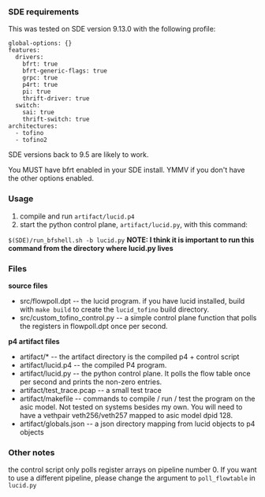 ### SDE requirements

This was tested on SDE version 9.13.0 with the following profile:

```
global-options: {}
features:
  drivers:
    bfrt: true
    bfrt-generic-flags: true
    grpc: true
    p4rt: true
    pi: true
    thrift-driver: true
  switch:
    sai: true
    thrift-switch: true
architectures:
  - tofino
  - tofino2
```

SDE versions back to 9.5 are likely to work. 

You MUST have bfrt enabled in your SDE install. YMMV if you don't have the other options enabled.

### Usage

1. compile and run `artifact/lucid.p4`
2. start the python control plane, `artifact/lucid.py`, with this command: 

```$(SDE)/run_bfshell.sh -b lucid.py```
**NOTE: I think it is important to run this command from the directory where lucid.py lives**

### Files

**source files**
- src/flowpoll.dpt -- the lucid program. if you have lucid installed, build with `make build` to create the `lucid_tofino` build directory.
- src/custom_tofino_control.py -- a simple control plane function that polls the registers in flowpoll.dpt once per second.

**p4 artifact files**
- artifact/* -- the artifact directory is the compiled p4 + control script
- artifact/lucid.p4 -- the compiled P4 program.
- artifact/lucid.py -- the python control plane. It polls the flow table once per second and prints the non-zero entries.
- artifact/test_trace.pcap -- a small test trace
- artifact/makefile -- commands to compile / run / test the program on the asic model. Not tested on systems besides my own. You will need to have a vethpair veth256/veth257 mapped to asic model dpid 128.
- artifact/globals.json -- a json directory mapping from lucid objects to p4 objects

### Other notes
the control script only polls register arrays on pipeline number 0. If you want to use a different pipeline, please change the argument to `poll_flowtable` in `lucid.py`